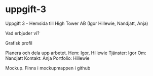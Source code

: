 # uppgift-3
Uppgift 3 - Hemsida till High Tower AB (Igor Hillewie, Nandjatt, Anja)



Vad erbjuder vi? 


Grafisk profil 



Planera och dela upp arbetet. 
Hem: Igor, Hillewie
Tjänster: Igor
Om: Nandjatt
Kontakt: Anja
Portfolio: Hillewie


Mockup.
Finns i mockupmappen i github
